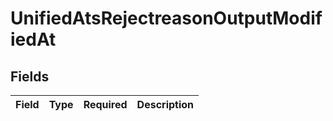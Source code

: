 # UnifiedAtsRejectreasonOutputModifiedAt


## Fields

| Field       | Type        | Required    | Description |
| ----------- | ----------- | ----------- | ----------- |